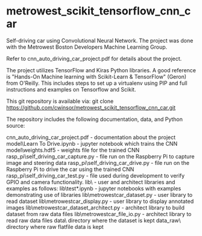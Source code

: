 # metrowest_scikit_tensorflow_cnn_car

Self-driving car using Convolutional Neural Network.  The project was done with the
Metrowest Boston Developers Machine Learning Group.

Refer to cnn_auto_driving_car_project.pdf for details about the project.

The project utilizes TensorFlow and Kiras Python libraries. A good reference
is "Hands-On Machine learning with Scikit-Learn & TensorFlow" (Geron) from O'Reilly.
This includes steps to set up a virtualenv using PIP and full instructions and
examples on Tensorflow and Scikit.

This git repository is available via:
git clone https://github.com/cwinsor/metrowest_scikit_tensorflow_cnn_car.git

The repository includes the following documentation, data, and Python source:

cnn_auto_driving_car_project.pdf  - documentation about the project
model\Learn To Drive.ipynb - jupyter notebook which trains the CNN
model\weights.hdf5 - weights file for the trained CNN
rasp_pi\self_driving_car_capture.py - file run on the Raspberry Pi to capture image and steering data
rasp_pi\self_driving_car_drive.py   - file run on the Raspberry Pi to drive the car using the trained CNN
rasp_pi\self_driving_car_test.py    - file used during development to verify GPIO and camera functionality.
lib\    - user and architect libraries and examples as follows:
lib\test*.ipynb              - jupyter notebooks with examples demonstrating use of libraries
lib\metrowestcar_dataset.py  - user library to read dataset
lib\metrowestcar_display.py  - user library to display annotated images
lib\metrowestcar_dataset_architect.py - architect library to build dataset from raw data files
lib\metrowestcar_file_io.py           - architect library to read raw data files
data\      directory where the dataset is kept
data_raw\  directory where raw flatfile data is kept


